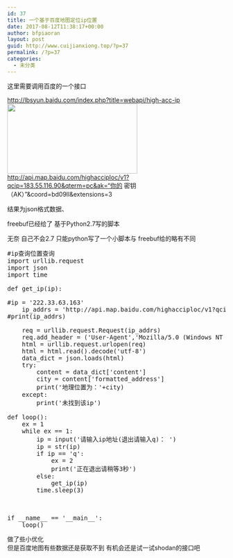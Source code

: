 ```yaml
---
id: 37
title: 一个基于百度地图定位ip位置
date: 2017-08-12T11:38:17+00:00
author: bfpiaoran
layout: post
guid: http://www.cuijianxiong.top/?p=37
permalink: /?p=37
categories:
  - 未分类
---
```

这里需要调用百度的一个接口

http://lbsyun.baidu.com/index.php?title=webapi/high-acc-ip  
<img src="http://www.cuijianxiong.top/wp-content/uploads/2017/08/3-300x161.jpg" alt="" width="300" height="161" class="alignnone size-medium wp-image-38" srcset="http://www.cuijianxiong.top/wp-content/uploads/2017/08/3-300x161.jpg 300w, http://www.cuijianxiong.top/wp-content/uploads/2017/08/3-230x123.jpg 230w, http://www.cuijianxiong.top/wp-content/uploads/2017/08/3-350x188.jpg 350w, http://www.cuijianxiong.top/wp-content/uploads/2017/08/3-480x257.jpg 480w, http://www.cuijianxiong.top/wp-content/uploads/2017/08/3.jpg 690w" sizes="(max-width: 300px) 85vw, 300px" />  
http://api.map.baidu.com/highacciploc/v1?qcip=183.55.116.90&qterm=pc&ak=“你的 密钥（AK）”&coord=bd09ll&extensions=3

结果为json格式数据、

freebuf已经给了 基于Python2.7写的脚本

无奈 自己不会2.7 只能python写了一个小脚本与 freebuf给的略有不同

<pre line="1">#ip查询位置查询
import urllib.request
import json
import time
 
def get_ip(ip):
 
#ip = '222.33.63.163'
    ip_addrs = 'http://api.map.baidu.com/highacciploc/v1?qcip='+ip+'&qterm=pc&ak=SNjRPTGuQEyMK41FguGgxPFGGNmDkyQG&coord=bd09ll&extensions=3'
#print(ip_addrs)
 
    req = urllib.request.Request(ip_addrs)
    req.add_header = ('User-Agent','Mozilla/5.0 (Windows NT 6.1; WOW64) AppleWebKit/537.36 (KHTML, like Gecko) Chrome/50.0.2661.102 UBrowser/5.7.16173.12 Safari/537.36')
    html = urllib.request.urlopen(req)
    html = html.read().decode('utf-8')
    data_dict = json.loads(html)
    try:
        content = data_dict['content']
        city = content['formatted_address']
        print('地理位置为：'+city)
    except:
        print('未找到该ip')
 
def loop():
    ex = 1
    while ex == 1:
        ip = input('请输入ip地址(退出请输入q)： ')
        ip = str(ip)
        if ip == 'q':
            ex = 2
            print('正在退出请稍等3秒')
        else:
            get_ip(ip)
        time.sleep(3)
 
 
 
if __name__ == '__main__':
    loop()
</pre>

做了些小优化  
但是百度地图有些数据还是获取不到 有机会还是试一试shodan的接口吧